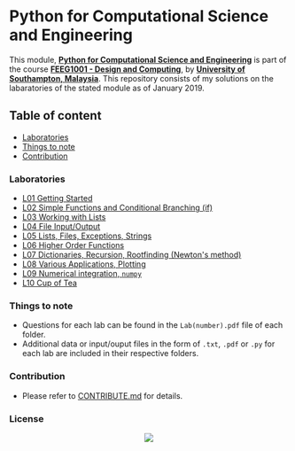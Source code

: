 # Python for Computational Science and Engineering
This module, **[Python for Computational Science and Engineering][1]** is part of the course **[FEEG1001 - Design and Computing][2]**, by **[University of Southampton, Malaysia][3]**. This repository consists of my solutions on the labaratories of the stated module as of January 2019.

## Table of content
- [Laboratories](#Laboratories)
- [Things to note](#Things-to-note)
- [Contribution](#Contribution)

### Laboratories
- [L01 Getting Started](./L01)
- [L02 Simple Functions and Conditional Branching (if)](./L02)
- [L03 Working with Lists](./L03)
- [L04 File Input/Output](./L04)
- [L05 Lists, Files, Exceptions, Strings](./L05)
- [L06 Higher Order Functions](./L06)
- [L07 Dictionaries, Recursion, Rootfinding (Newton's method)](./L07)
- [L08 Various Applications, Plotting](./L08)
- [L09 Numerical integration, `numpy`](./L09)
- [L10 Cup of Tea](./L10)

### Things to note
- Questions for each lab can be found in the `Lab(number).pdf` file of each folder.
- Additional data or input/ouput files in the form of `.txt`, `.pdf` or `.py` for each lab are included in their respective folders.

### Contribution
- Please refer to [CONTRIBUTE.md](./CONTRIBUTE.md) for details.

### License

<p align="center">
  <img src="http://www.stephanmiller.com/images/category/python.jpg">
</p>

[1]:http://www.southampton.ac.uk/~feeg1001/
[2]:https://www.southampton.ac.uk/courses/modules/feeg1001.page
[3]:https://www.southampton.ac.uk/my/index.page
